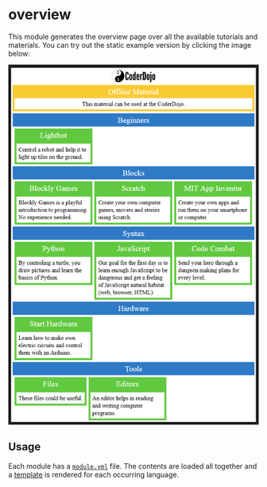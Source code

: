 # overview

This module generates the overview page over all the available tutorials and materials. You can try out the static example version by clicking the image below:

[![This Image shows the web site.](overview.png)](http://cdpoffline.github.io/try-it/)

## Usage

Each module has a [`module.yml`](./module.yml) file. The contents are loaded all together and a [template](./templates) is rendered for each occurring language.

